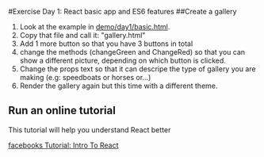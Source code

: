 #Exercise Day 1: React basic app and ES6 features
##Create a gallery
1. Look at the example in [demo/day1/basic.html](../demo/day1/basic.html).
2. Copy that file and call it: "gallery.html"   
3. Add 1 more button so that you have 3 buttons in total  
4. change the methods (changeGreen and ChangeRed) so that you can show a different picture, depending on which button is clicked.  
5. Change the props text so that it can descripe the type of gallery you are making (e.g: speedboats or horses or...)
6. Render the gallery again but this time with a different theme.


## Run an online tutorial

This tutorial will help you understand React better

[facebooks Tutorial: Intro To React](https://facebook.github.io/react/tutorial/tutorial.html)



